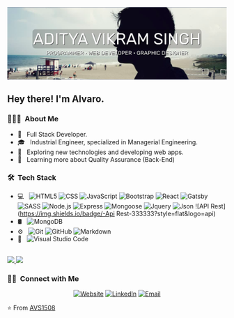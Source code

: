 <img src="https://raw.githubusercontent.com/AVS1508/AVS1508/master/assets/Aditya%20Vikram%20Singh%20Banner.png">

<h2> Hey there! I'm Alvaro.</h2>

<h3> 👨🏻‍💻 &nbsp;About Me </h3>

- 💼 &nbsp; Full Stack Developer.
- 🎓 &nbsp; Industrial Engineer, specialized in Managerial Engineering.
- 🤔 &nbsp; Exploring new technologies and developing web apps.
- 🌱 &nbsp; Learning more about Quality Assurance (Back-End)

<h3> 🛠 &nbsp;Tech Stack</h3>

- 💻 &nbsp;
  ![HTML5](https://img.shields.io/badge/-HTML5-333333?style=flat&logo=HTML5)
  ![CSS](https://img.shields.io/badge/-CSS-333333?style=flat&logo=CSS3&logoColor=1572B6)
  ![JavaScript](https://img.shields.io/badge/-JavaScript-333333?style=flat&logo=javascript)
  ![Bootstrap](https://img.shields.io/badge/-Bootstrap-333333?style=flat&logo=bootstrap&logoColor=563D7C)
  ![React](https://img.shields.io/badge/-React-333333?style=flat&logo=react)
  ![Gatsby](https://img.shields.io/badge/-Gatsby-333333?style=flat&logo=gatsby)
  ![SASS](https://img.shields.io/badge/-Sass-333333?style=flat&logo=sass)
  ![Node.js](https://img.shields.io/badge/-Node.js-333333?style=flat&logo=node.js)
  ![Express](https://img.shields.io/badge/-Express-333333?style=flat&logo=express)
  ![Mongoose](https://img.shields.io/badge/-Mongoose-333333?style=flat&logo=mongoose)
  ![Jquery](https://img.shields.io/badge/-Jquery-333333?style=flat&logo=jquery)
  ![Json](https://img.shields.io/badge/-Json-333333?style=flat&logo=json)
  ![API Rest](https://img.shields.io/badge/-Api Rest-333333?style=flat&logo=api)
- 🛢 &nbsp;
  ![MongoDB](https://img.shields.io/badge/-MongoDB-333333?style=flat&logo=mongodb)
- ⚙️ &nbsp;
  ![Git](https://img.shields.io/badge/-Git-333333?style=flat&logo=git)
  ![GitHub](https://img.shields.io/badge/-GitHub-333333?style=flat&logo=github)
  ![Markdown](https://img.shields.io/badge/-Markdown-333333?style=flat&logo=markdown)
- 🔧 &nbsp;
  ![Visual Studio Code](https://img.shields.io/badge/-Visual%20Studio%20Code-333333?style=flat&logo=visual-studio-code&logoColor=007ACC)

<br/>

<a href="https://github.com/AVS1508">
  <img height="180em" src="https://github-readme-stats.vercel.app/api?username=arganrazalvaro&theme=buefy&show_icons=true" />
  <img height="180em" src="https://github-readme-stats.vercel.app/api/top-langs/?username=arganarazalvaro&theme=buefy&layout=compact" />
</a>

<br/>

<h3> 🤝🏻 &nbsp;Connect with Me </h3>

<p align="center">
<a href="https://arganarazalvaro.netlify.app/"><img alt="Website" src="https://img.shields.io/badge/Website-arganarazalvaro.netlify.app/-blue?style=flat-square&logo=google-chrome"></a>
<a href="https://www.linkedin.com/in/alvaro-arganaraz/"><img alt="LinkedIn" src="https://img.shields.io/badge/LinkedIn-Alvaro%20E.%20Arganaraz-blue?style=flat-square&logo=linkedin"></a>
<a href="mailto:arganarazalvaro@gmail.com"><img alt="Email" src="https://img.shields.io/badge/Email-arganarazalvaro@gmail.com-blue?style=flat-square&logo=gmail"></a>
</p>

⭐️ From [AVS1508](https://github.com/arganarazalvaro)
